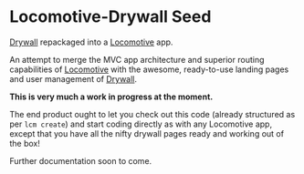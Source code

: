 # Locomotive-Drywall Seed
[Drywall](http://jedireza.github.io/drywall/) repackaged into a [Locomotive](http://locomotivejs.org/) app.

An attempt to merge the MVC app architecture and superior routing capabilities of [Locomotive](http://locomotivejs.org/) with the awesome, ready-to-use landing pages and user management of [Drywall](http://jedireza.github.io/drywall/).

**This is very much a work in progress at the moment.**

The end product ought to let you check out this code (already structured as per `lcm create`) and start coding directly as with any Locomotive app, except that you have all the nifty drywall pages ready and working out of the box!

Further documentation soon to come.
